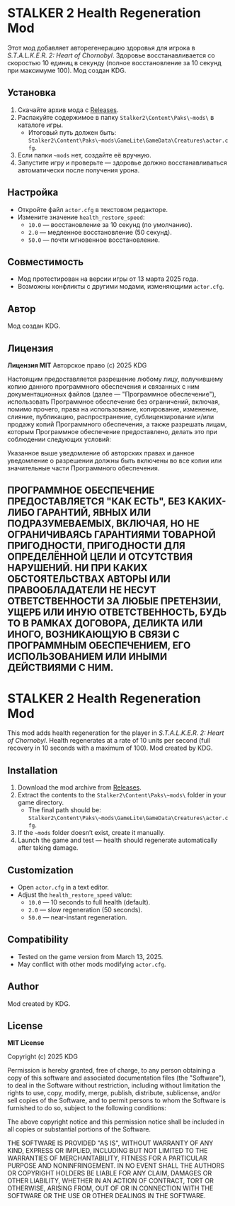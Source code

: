 # STALKER 2 Health Regeneration Mod

Этот мод добавляет авторегенерацию здоровья для игрока в *S.T.A.L.K.E.R. 2: Heart of Chornobyl*. Здоровье восстанавливается со скоростью 10 единиц в секунду (полное восстановление за 10 секунд при максимуме 100). Мод создан KDG.

## Установка
1. Скачайте архив мода с [Releases](https://github.com/KDGOfficial/STALKER-2-Health-Regeneration-Mod/releases/tag/v1.0.0).
2. Распакуйте содержимое в папку `Stalker2\Content\Paks\~mods\` в каталоге игры.
   - Итоговый путь должен быть: `Stalker2\Content\Paks\~mods\GameLite\GameData\Creatures\actor.cfg`.
3. Если папки `~mods` нет, создайте её вручную.
4. Запустите игру и проверьте — здоровье должно восстанавливаться автоматически после получения урона.
## Настройка
- Откройте файл `actor.cfg` в текстовом редакторе.
- Измените значение `health_restore_speed`:
  - `10.0` — восстановление за 10 секунд (по умолчанию).
  - `2.0` — медленное восстановление (50 секунд).
  - `50.0` — почти мгновенное восстановление.

## Совместимость
- Мод протестирован на версии игры от 13 марта 2025 года.
- Возможны конфликты с другими модами, изменяющими `actor.cfg`.

## Автор
Мод создан KDG.

## Лицензия
**Лицензия MIT**
Авторское право (c) 2025 KDG

Настоящим предоставляется разрешение любому лицу, получившему копию данного программного обеспечения и связанных с ним документационных файлов (далее — "Программное обеспечение"), использовать Программное обеспечение без ограничений, включая, помимо прочего, права на использование, копирование, изменение, слияние, публикацию, распространение, сублицензирование и/или продажу копий Программного обеспечения, а также разрешать лицам, которым Программное обеспечение предоставлено, делать это при соблюдении следующих условий:

Указанное выше уведомление об авторских правах и данное уведомление о разрешении должны быть включены во все копии или значительные части Программного обеспечения.

ПРОГРАММНОЕ ОБЕСПЕЧЕНИЕ ПРЕДОСТАВЛЯЕТСЯ "КАК ЕСТЬ", БЕЗ КАКИХ-ЛИБО ГАРАНТИЙ, ЯВНЫХ ИЛИ ПОДРАЗУМЕВАЕМЫХ, ВКЛЮЧАЯ, НО НЕ ОГРАНИЧИВАЯСЬ ГАРАНТИЯМИ ТОВАРНОЙ ПРИГОДНОСТИ, ПРИГОДНОСТИ ДЛЯ ОПРЕДЕЛЁННОЙ ЦЕЛИ И ОТСУТСТВИЯ НАРУШЕНИЙ. НИ ПРИ КАКИХ ОБСТОЯТЕЛЬСТВАХ АВТОРЫ ИЛИ ПРАВООБЛАДАТЕЛИ НЕ НЕСУТ ОТВЕТСТВЕННОСТИ ЗА ЛЮБЫЕ ПРЕТЕНЗИИ, УЩЕРБ ИЛИ ИНУЮ ОТВЕТСТВЕННОСТЬ, БУДЬ ТО В РАМКАХ ДОГОВОРА, ДЕЛИКТА ИЛИ ИНОГО, ВОЗНИКАЮЩУЮ В СВЯЗИ С ПРОГРАММНЫМ ОБЕСПЕЧЕНИЕМ, ЕГО ИСПОЛЬЗОВАНИЕМ ИЛИ ИНЫМИ ДЕЙСТВИЯМИ С НИМ.
---

# STALKER 2 Health Regeneration Mod

This mod adds health regeneration for the player in *S.T.A.L.K.E.R. 2: Heart of Chornobyl*. Health regenerates at a rate of 10 units per second (full recovery in 10 seconds with a maximum of 100). Mod created by KDG.

## Installation
1. Download the mod archive from [Releases](https://github.com/KDGOfficial/STALKER-2-Health-Regeneration-Mod/releases/tag/v1.0.0).
2. Extract the contents to the `Stalker2\Content\Paks\~mods\` folder in your game directory.
   - The final path should be: `Stalker2\Content\Paks\~mods\GameLite\GameData\Creatures\actor.cfg`.
3. If the `~mods` folder doesn’t exist, create it manually.
4. Launch the game and test — health should regenerate automatically after taking damage.

## Customization
- Open `actor.cfg` in a text editor.
- Adjust the `health_restore_speed` value:
  - `10.0` — 10 seconds to full health (default).
  - `2.0` — slow regeneration (50 seconds).
  - `50.0` — near-instant regeneration.

## Compatibility
- Tested on the game version from March 13, 2025.
- May conflict with other mods modifying `actor.cfg`.

## Author
Mod created by KDG.

## License
**MIT License**

Copyright (c) 2025 KDG

Permission is hereby granted, free of charge, to any person obtaining a copy
of this software and associated documentation files (the "Software"), to deal
in the Software without restriction, including without limitation the rights
to use, copy, modify, merge, publish, distribute, sublicense, and/or sell
copies of the Software, and to permit persons to whom the Software is
furnished to do so, subject to the following conditions:

The above copyright notice and this permission notice shall be included in all
copies or substantial portions of the Software.

THE SOFTWARE IS PROVIDED "AS IS", WITHOUT WARRANTY OF ANY KIND, EXPRESS OR
IMPLIED, INCLUDING BUT NOT LIMITED TO THE WARRANTIES OF MERCHANTABILITY,
FITNESS FOR A PARTICULAR PURPOSE AND NONINFRINGEMENT. IN NO EVENT SHALL THE
AUTHORS OR COPYRIGHT HOLDERS BE LIABLE FOR ANY CLAIM, DAMAGES OR OTHER
LIABILITY, WHETHER IN AN ACTION OF CONTRACT, TORT OR OTHERWISE, ARISING FROM,
OUT OF OR IN CONNECTION WITH THE SOFTWARE OR THE USE OR OTHER DEALINGS IN THE
SOFTWARE.
